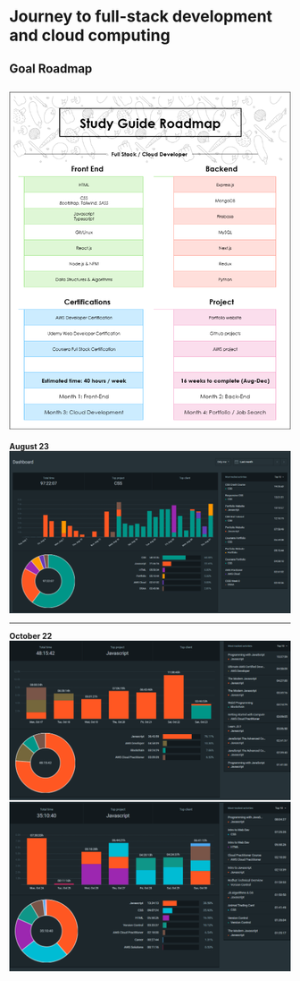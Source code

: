 # Journey to full-stack development and cloud computing

## Goal Roadmap

## ![roadmap](https://github.com/Jaycelab/Path/blob/main/Roadmap/goal-roadmap.png)

**August 23**
![august-23](https://github.com/Jaycelab/Path/blob/main/Monthly%20Log/August%202023/aug-summary.png)

---

**October 22**
![week-1](https://github.com/Jaycelab/Path/blob/main/Monthly%20Log/October%202022/summary-report.png)
![week-2](https://github.com/Jaycelab/Path/blob/main/Monthly%20Log/October%202022/summary-report-2.png)
